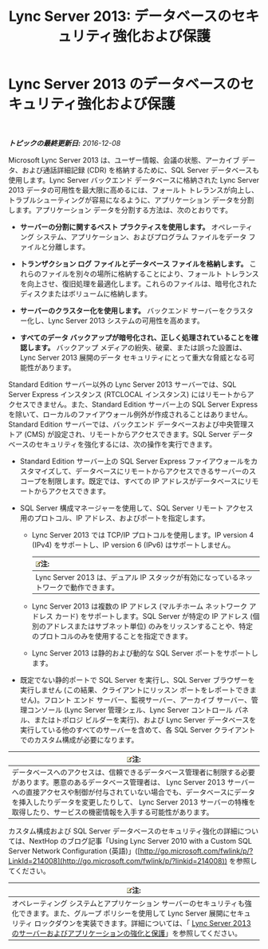 ﻿---
title: 'Lync Server 2013: データベースのセキュリティ強化および保護'
TOCTitle: Lync Server 2013 のデータベースのセキュリティ強化および保護
ms:assetid: 6953e721-3511-4235-b848-51bab093dc89
ms:mtpsurl: https://technet.microsoft.com/ja-jp/library/Dn518330(v=OCS.15)
ms:contentKeyID: 60498575
ms.date: 12/10/2016
mtps_version: v=OCS.15
ms.translationtype: HT
---

# Lync Server 2013 のデータベースのセキュリティ強化および保護

 

_**トピックの最終更新日:** 2016-12-08_

Microsoft Lync Server 2013 は、ユーザー情報、会議の状態、アーカイブ データ、および通話詳細記録 (CDR) を格納するために、SQL Server データベースも使用します。Lync Server バックエンド データベースに格納された Lync Server 2013 データの可用性を最大限に高めるには、フォールト トレランスが向上し、トラブルシューティングが容易になるように、アプリケーション データを分割します。アプリケーション データを分割する方法は、次のとおりです。

  - **サーバーの分割に関するベスト プラクティスを使用します。** オペレーティング システム、アプリケーション、およびプログラム ファイルをデータ ファイルと分離します。

  - **トランザクション ログ ファイルとデータベース ファイルを格納します。** これらのファイルを別々の場所に格納することにより、フォールト トレランスを向上させ、復旧処理を最適化します。これらのファイルは、暗号化されたディスクまたはボリュームに格納します。

  - **サーバーのクラスター化を使用します。** バックエンド サーバーをクラスター化し、Lync Server 2013 システムの可用性を高めます。

  - **すべてのデータ バックアップが暗号化され、正しく処理されていることを確認します。** バックアップ メディアの紛失、破棄、または誤った設置は、Lync Server 2013 展開のデータ セキュリティにとって重大な脅威となる可能性があります。

Standard Edition サーバー以外の Lync Server 2013 サーバーでは、SQL Server Express インスタンス (RTCLOCAL インスタンス) にはリモートからアクセスできません。また、Standard Edition サーバー上の SQL Server Express を除いて、ローカルのファイアウォール例外が作成されることはありません。Standard Edition サーバーでは、バックエンド データベースおよび中央管理ストア (CMS) が設定され、リモートからアクセスできます。SQL Server データベースのセキュリティを強化するには、次の操作を実行できます。

  - Standard Edition サーバー上の SQL Server Express ファイアウォールをカスタマイズして、データベースにリモートからアクセスできるサーバーのスコープを制限します。既定では、すべての IP アドレスがデータベースにリモートからアクセスできます。

  - SQL Server 構成マネージャーを使用して、SQL Server リモート アクセス用のプロトコル、IP アドレス、およびポートを指定します。
    
      - Lync Server 2013 では TCP/IP プロトコルを使用します。IP version 4 (IPv4) をサポートし、IP version 6 (IPv6) はサポートしません。
        
        <table>
        <thead>
        <tr class="header">
        <th><img src="images/Gg412781.note(OCS.15).gif" title="note" alt="note" />注:</th>
        </tr>
        </thead>
        <tbody>
        <tr class="odd">
        <td>Lync Server 2013 は、デュアル IP スタックが有効になっているネットワークで動作できます。</td>
        </tr>
        </tbody>
        </table>
    
      - Lync Server 2013 は複数の IP アドレス (マルチホーム ネットワーク アドレス カード) をサポートします。SQL Server が特定の IP アドレス (個別のアドレスまたはサブネット単位) のみをリッスンすることや、特定のプロトコルのみを使用することを指定できます。
    
      - Lync Server 2013 は静的および動的な SQL Server ポートをサポートします。

  - 既定でない静的ポートで SQL Server を実行し、SQL Server ブラウザーを実行しません (この結果、クライアントにリッスン ポートをレポートできません)。フロント エンド サーバー、監視サーバー、アーカイブ サーバー、管理コンソール (Lync Server 管理シェル、Lync Server コントロール パネル、またはトポロジ ビルダーを実行)、および Lync Server データベースを実行している他のすべてのサーバーを含めて、各 SQL Server クライアントでのカスタム構成が必要になります。

<table>
<thead>
<tr class="header">
<th><img src="images/Gg412781.note(OCS.15).gif" title="note" alt="note" />注:</th>
</tr>
</thead>
<tbody>
<tr class="odd">
<td>データベースへのアクセスは、信頼できるデータベース管理者に制限する必要があります。悪意のあるデータベース管理者は、 Lync Server 2013 サーバーへの直接アクセスや制御が付与されていない場合でも、データベースにデータを挿入したりデータを変更したりして、 Lync Server 2013 サーバーの特権を取得したり、サービスの機密情報を入手する可能性があります。</td>
</tr>
</tbody>
</table>


カスタム構成および SQL Server データベースのセキュリティ強化の詳細については、NextHop のブログ記事「Using Lync Server 2010 with a Custom SQL Server Network Configuration (英語)」([http://go.microsoft.com/fwlink/p/?LinkId=214008](http://go.microsoft.com/fwlink/p/?linkid=214008)) を参照してください。

<table>
<thead>
<tr class="header">
<th><img src="images/Gg412781.note(OCS.15).gif" title="note" alt="note" />注:</th>
</tr>
</thead>
<tbody>
<tr class="odd">
<td>オペレーティング システムとアプリケーション サーバーのセキュリティも強化できます。また、グループ ポリシーを使用して Lync Server 展開にセキュリティ ロックダウンを実装できます。詳細については、「 <a href="lync-server-2013-hardening-and-protecting-servers-and-applications.md">Lync Server 2013 のサーバーおよびアプリケーションの強化と保護</a>」を参照してください。</td>
</tr>
</tbody>
</table>

